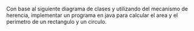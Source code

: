 Con base al siguiente diagrama de clases y utilizando del mecanismo de herencia, implementar un programa en java para calcular el area y el perimetro de un rectangulo y un circulo.
